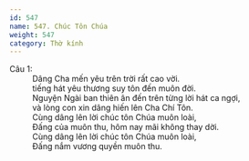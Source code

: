 ```yaml
---
id: 547
name: 547. Chúc Tôn Chúa
weight: 547
category: Thờ kính
---
```

<dl><dt>Câu 1:</dt><dd data-verse="1">Dâng Cha mến yêu trên trời rất cao vời. <br/>tiếng hát yêu thương suy tôn đến muôn đời. <br/>Nguyện Ngài ban thiên ân đến trên từng lời hát ca ngợi, <br/>và lòng con xin dâng hiến lên Cha Chí Tôn. <br/>Cùng dâng lên lời chúc tôn Chúa muôn loài, <br/>Ðấng của muôn thu, hôm nay mãi không thay dời. <br/>Cùng dâng lên lời chúc tôn Chúa muôn loài, <br/>Ðấng nắm vương quyền muôn thu. </dd></dl>
